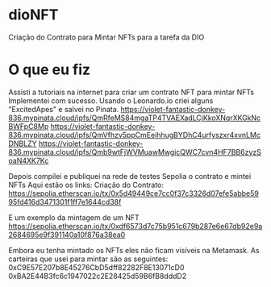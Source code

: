 # dioNFT
Criação do Contrato para Mintar NFTs para a tarefa da DIO

# O que eu fiz
Assisti a tutoriais na internet para criar um contrato NFT para mintar NFTs
Implementei com sucesso.
Usando o Leonardo.io criei alguns "ExcitedApes" e salvei no Pinata.
https://violet-fantastic-donkey-836.mypinata.cloud/ipfs/QmRfeMS84mgaTP4TVAEXadLCjKkoXNqrXKGkNcBWFpC8Mp
https://violet-fantastic-donkey-836.mypinata.cloud/ipfs/QmVfhzv5ppCmEeihhugBYDhC4urfyszxr4xvnLMcDNBLZY
https://violet-fantastic-donkey-836.mypinata.cloud/ipfs/Qmb9wtFjWVMuawMwgicQWC7cvn4HF7BB6zyzSoaN4XK7Kc

Depois compilei e publiquei na rede de testes Sepolia o contrato e mintei NFTs
Aqui estão os links:
Criação do Contrato:
https://sepolia.etherscan.io/tx/0x5d49449ce7cc0f37c3326d07efe5abbe5995fd416d3471301f1ff7e1644cd38f

E um exemplo da mintagem de um NFT
https://sepolia.etherscan.io/tx/0xdf6573d7c75b951c679b287e6e67db92e9a2684695e9f391140a10f876a38ea0

Embora eu tenha mintado os NFTs eles não ficam visíveis na Metamask.
As carteiras que usei para mintar são as seguintes:
0xC9E57E207b8E45276CbD5dff82282F8E13071cD0
0xBA2E44B3fc6c1947022c2E28425d59B6fB8dddD2
